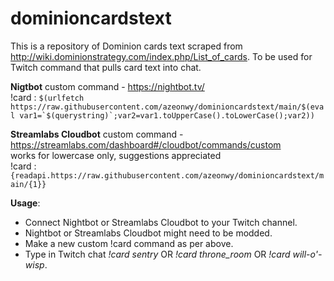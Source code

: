 # dominioncardstext


This is a repository of Dominion cards text scraped from http://wiki.dominionstrategy.com/index.php/List_of_cards. To be used for Twitch command that pulls card text into chat.

**Nigtbot** custom command - https://nightbot.tv/ <br>
!card : ```$(urlfetch https://raw.githubusercontent.com/azeonwy/dominioncardstext/main/$(eval var1=`$(querystring)`;var2=var1.toUpperCase().toLowerCase();var2))```

**Streamlabs Cloudbot** custom command - https://streamlabs.com/dashboard#/cloudbot/commands/custom <br>
works for lowercase only, suggestions appreciated<br>
!card : ```{readapi.https://raw.githubusercontent.com/azeonwy/dominioncardstext/main/{1}}```

**Usage**:
- Connect Nightbot or Streamlabs Cloudbot to your Twitch channel.
- Nightbot or Streamlabs Cloudbot might need to be modded.
- Make a new custom !card command as per above.
- Type in Twitch chat _!card sentry_ OR _!card throne_room_ OR _!card will-o'-wisp_.
